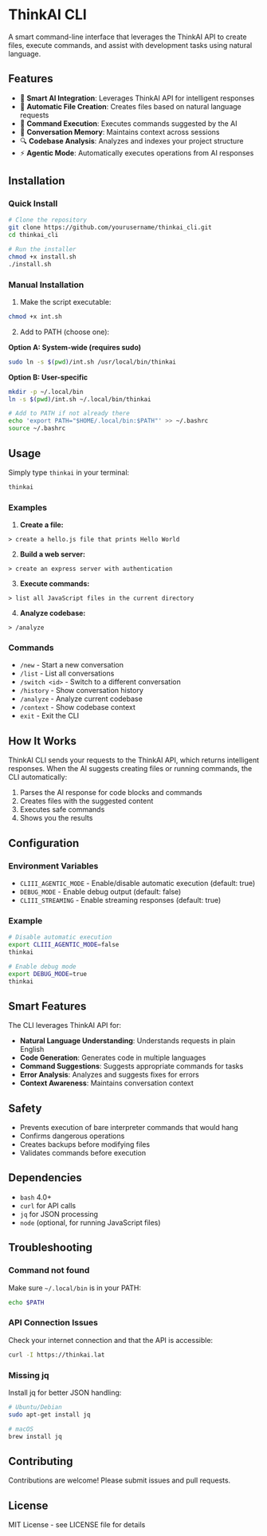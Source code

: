 # ThinkAI CLI

A smart command-line interface that leverages the ThinkAI API to create files, execute commands, and assist with development tasks using natural language.

## Features

- 🤖 **Smart AI Integration**: Leverages ThinkAI API for intelligent responses
- 📝 **Automatic File Creation**: Creates files based on natural language requests
- 🚀 **Command Execution**: Executes commands suggested by the AI
- 💬 **Conversation Memory**: Maintains context across sessions
- 🔍 **Codebase Analysis**: Analyzes and indexes your project structure
- ⚡ **Agentic Mode**: Automatically executes operations from AI responses

## Installation

### Quick Install

```bash
# Clone the repository
git clone https://github.com/yourusername/thinkai_cli.git
cd thinkai_cli

# Run the installer
chmod +x install.sh
./install.sh
```

### Manual Installation

1. Make the script executable:
```bash
chmod +x int.sh
```

2. Add to PATH (choose one):

**Option A: System-wide (requires sudo)**
```bash
sudo ln -s $(pwd)/int.sh /usr/local/bin/thinkai
```

**Option B: User-specific**
```bash
mkdir -p ~/.local/bin
ln -s $(pwd)/int.sh ~/.local/bin/thinkai

# Add to PATH if not already there
echo 'export PATH="$HOME/.local/bin:$PATH"' >> ~/.bashrc
source ~/.bashrc
```

## Usage

Simply type `thinkai` in your terminal:

```bash
thinkai
```

### Examples

1. **Create a file:**
```
> create a hello.js file that prints Hello World
```

2. **Build a web server:**
```
> create an express server with authentication
```

3. **Execute commands:**
```
> list all JavaScript files in the current directory
```

4. **Analyze codebase:**
```
> /analyze
```

### Commands

- `/new` - Start a new conversation
- `/list` - List all conversations
- `/switch <id>` - Switch to a different conversation
- `/history` - Show conversation history
- `/analyze` - Analyze current codebase
- `/context` - Show codebase context
- `exit` - Exit the CLI

## How It Works

ThinkAI CLI sends your requests to the ThinkAI API, which returns intelligent responses. When the AI suggests creating files or running commands, the CLI automatically:

1. Parses the AI response for code blocks and commands
2. Creates files with the suggested content
3. Executes safe commands
4. Shows you the results

## Configuration

### Environment Variables

- `CLIII_AGENTIC_MODE` - Enable/disable automatic execution (default: true)
- `DEBUG_MODE` - Enable debug output (default: false)
- `CLIII_STREAMING` - Enable streaming responses (default: true)

### Example

```bash
# Disable automatic execution
export CLIII_AGENTIC_MODE=false
thinkai

# Enable debug mode
export DEBUG_MODE=true
thinkai
```

## Smart Features

The CLI leverages ThinkAI API for:

- **Natural Language Understanding**: Understands requests in plain English
- **Code Generation**: Generates code in multiple languages
- **Command Suggestions**: Suggests appropriate commands for tasks
- **Error Analysis**: Analyzes and suggests fixes for errors
- **Context Awareness**: Maintains conversation context

## Safety

- Prevents execution of bare interpreter commands that would hang
- Confirms dangerous operations
- Creates backups before modifying files
- Validates commands before execution

## Dependencies

- `bash` 4.0+
- `curl` for API calls
- `jq` for JSON processing
- `node` (optional, for running JavaScript files)

## Troubleshooting

### Command not found
Make sure `~/.local/bin` is in your PATH:
```bash
echo $PATH
```

### API Connection Issues
Check your internet connection and that the API is accessible:
```bash
curl -I https://thinkai.lat
```

### Missing jq
Install jq for better JSON handling:
```bash
# Ubuntu/Debian
sudo apt-get install jq

# macOS
brew install jq
```

## Contributing

Contributions are welcome! Please submit issues and pull requests.

## License

MIT License - see LICENSE file for details